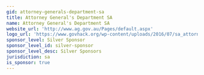 ```yaml
---
gid: attorney-generals-department-sa
title: Attorney General's Department SA
name: Attorney General's Department SA
website_url: 'http://www.ag.gov.au/Pages/default.aspx'
logo_url: 'https://www.govhack.org/wp-content/uploads/2016/07/sa_attorney_generals_department.png'
sponsor_level: Silver Sponsor
sponsor_level_id: silver-sponsor
sponsor_level_desc: Silver Sponsors
jurisdiction: sa
is_sponsor: true
---
```


